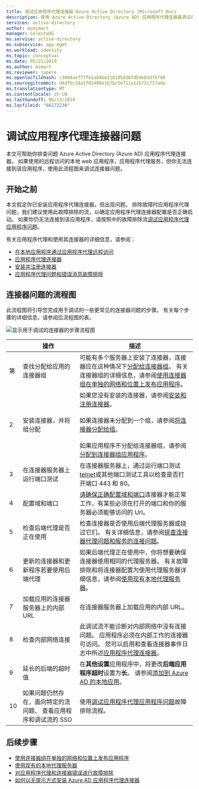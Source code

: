 ```yaml
---
title: 调试应用程序代理连接器-Azure Active Directory |Microsoft Docs
description: 使用 Azure Active Directory (Azure AD) 应用程序代理连接器调试问题。
services: active-directory
author: msmimart
manager: CelesteDG
ms.service: active-directory
ms.subservice: app-mgmt
ms.workload: identity
ms.topic: conceptual
ms.date: 05/21/2019
ms.author: mimart
ms.reviewer: japere
ms.openlocfilehash: c3088ae777fe1a64be218105d36fdb9e01d7b798
ms.sourcegitcommit: d4dfbc34a1f03488e1b7bc5e711a11b72c717ada
ms.translationtype: MT
ms.contentlocale: zh-CN
ms.lasthandoff: 06/13/2019
ms.locfileid: "66172230"
---
```

# <a name="debug-application-proxy-connector-issues"></a>调试应用程序代理连接器问题 

本文可帮助你排查问题 Azure Active Directory (Azure AD) 应用程序代理连接器。 如果使用的远程访问的本地 web 应用程序，应用程序代理服务，但你无法连接到该应用程序，使用此流程图来调试连接器问题。 

## <a name="before-you-begin"></a>开始之前

本文假定你已安装应用程序代理连接器，但出现问题。 排除故障时应用程序代理问题，我们建议使用此故障排除的流，以确定应用程序代理连接器配置是否正确启动。 如果你仍无法连接到该应用程序，请按照中的故障排除流[调试应用程序代理应用程序问题](application-proxy-debug-apps.md)。  


有关应用程序代理和使用其连接器的详细信息，请参阅：

- [在本地应用程序通过应用程序代理远程访问](application-proxy.md)
- [应用程序代理连接器](application-proxy-connectors.md)
- [安装并注册连接器](application-proxy-add-on-premises-application.md)
- [应用程序代理问题和错误消息故障排除](application-proxy-troubleshoot.md)

## <a name="flowchart-for-connector-issues"></a>连接器问题的流程图

此流程图将引导您完成用于调试的一些更常见的连接器问题的步骤。 有关每个步骤的详细信息，请参阅后流程图的表。

![显示用于调试的连接器的步骤流程图](media/application-proxy-debug-connectors/application-proxy-connector-debugging-flowchart.png)

|  | 操作 | 描述 | 
|---------|---------|---------|
|第 | 查找分配给应用的连接器组 | 可能有多个服务器上安装了连接器，连接器应在这种情况下[分配给连接器组](application-proxy-connector-groups.md#assign-applications-to-your-connector-groups)。 有关连接器组的详细信息，请参阅[使用连接器组在单独的网络和位置上发布应用程序](application-proxy-connector-groups.md)。 |
|2 | 安装连接器，并将组分配 | 如果您没有安装的连接器，请参阅[安装和注册连接器](application-proxy-add-on-premises-application.md#install-and-register-a-connector)。<br></br>如果连接器未分配到一个组，请参阅[将连接器分配给组](application-proxy-connector-groups.md#create-connector-groups)。<br></br>如果应用程序不分配给连接器组，请参阅[分配到连接器组应用程序](application-proxy-connector-groups.md#assign-applications-to-your-connector-groups)。|
|3 | 在连接器服务器上运行端口测试 | 在连接器服务器上，通过运行端口测试[telnet](https://docs.microsoft.com/windows-server/administration/windows-commands/telnet)或其他端口测试工具以检查是否打开端口 443 和 80。|
|4 | 配置域和端口 | [请确保正确配置域和端口](application-proxy-add-on-premises-application.md#prepare-your-on-premises-environment)连接器才能正常工作，有某些必须在打开的端口和你的服务器必须能够访问的 Url。 |
|5 | 检查后端代理是否正在使用 | 检查连接器是否使用后端代理服务器或绕过它们。 有关详细信息，请参阅[排查连接器代理问题和服务的连接问题](application-proxy-configure-connectors-with-proxy-servers.md#troubleshoot-connector-proxy-problems-and-service-connectivity-issues)。 |
|6 | 更新的连接器和更新程序若要使用后端代理 | 如果后端代理正在使用中，你将想要确保连接器使用相同的代理服务器。 有关故障排除和将连接器配置为使用代理服务器详细信息，请参阅[使用现有本地代理服务器](application-proxy-configure-connectors-with-proxy-servers.md)。 |
|7 | 加载应用的连接器服务器上的内部 URL | 在连接器服务器上加载应用的内部 URL。 |
|8 | 检查内部网络连接 | 此调试流不能诊断对内部网络中没有连接问题。 应用程序必须在内部工作的连接器可访问。 您可以启用和查看连接器事件日志中所述[应用程序代理连接器](application-proxy-connectors.md#under-the-hood)。 |
|9 | 延长的后端的超时值 | 在**其他设置**应用程序中，将更改**后端应用程序超时**设置为**长**。 请参阅[添加到 Azure AD 的本地应用](application-proxy-add-on-premises-application.md#add-an-on-premises-app-to-azure-ad)。 |
|10 | 如果问题仍然存在，面向特定的流问题、 查看应用程序和调试流的 SSO | 使用[调试应用程序代理应用程序问题](application-proxy-debug-apps.md)故障排除流程。 |

## <a name="next-steps"></a>后续步骤


* [使用连接器组在单独的网络和位置上发布应用程序](application-proxy-connector-groups.md)
* [使用现有的本地代理服务器](application-proxy-configure-connectors-with-proxy-servers.md)
* [对应用程序代理和连接器错误进行故障排除](application-proxy-troubleshoot.md)
* [如何以无提示方式安装 Azure AD 应用程序代理连接器](application-proxy-register-connector-powershell.md)
